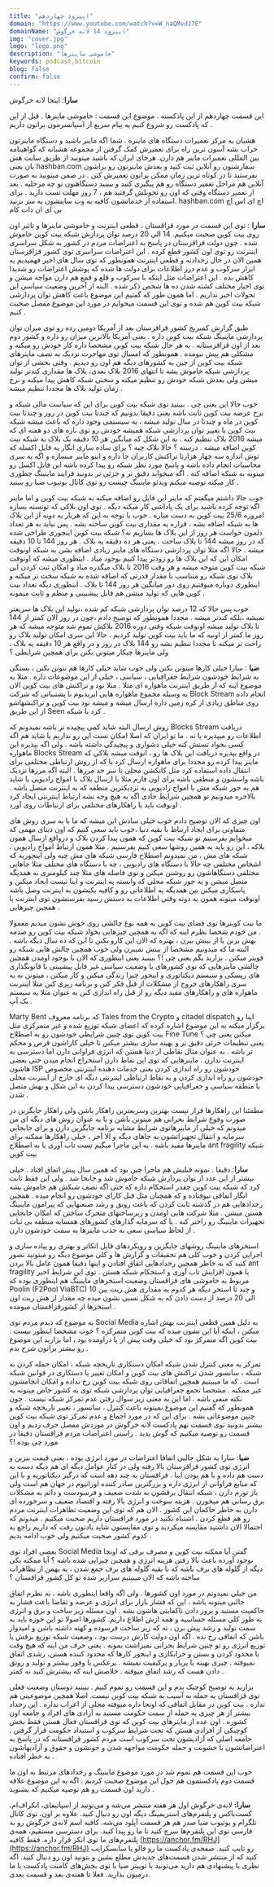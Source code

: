 ```yaml
---
title: "اپیزود چهاردهم"
domain: "https://www.youtube.com/watch?v=W_naQMvdJ7E"
domainName: "اپیزود 14 لانه خرگوش"
img: "cover.jpg"
logo: "logo.png"
description: "خاموشی ماینرها"
keywords: podcast,bitcoin
blog: false
confirm: false
---
```


**سارا**: اینجا لانه خرگوش

این قسمت چهاردهم از این پادکسته . موضوع این قسمت : خاموشی ماینرها .
قبل از این که پادکست رو شروع کنیم یه پیام سریع از اسپانسرمون براتون داریم .

هشبان یه مرکز تعمیرات دستگاه های ماینره . شما اگه ماینر باشید و دستگاه ماینرتون خراب بشه آسون ترین راه برای تعمیرش کمک گرفتن از مجموعه هشبانه که گواهینامه بین المللی تعمیرات ماینر هم دارن.
هرجای ایران که باشید میتونید از طریق سایت هش بان یعنی hashban.com سفارشتون رو آنلاین ثبت کنید و بعدش ماینرتون رو براشون بفرستید تا در کوتاه ترین زمان ممکن براتون تعمیرش کنن . در ضمن میتونید به صورت آنلاین هم مراحل تعمیر دستگاه رو هم پیگیری کنید و ببینید دستگاهتون تو چه مرحلیه . بعد از تعمیر دستگاه وقتی که اون رو تحویلش گرفتید هم ، 7 روز مهلت تست دارید . برای استفاده از خدماتشون کافیه به وب سایتشون یه سر بزنید. hashban.com اچ ای اس اچ بی ای ان دات کام

**سارا** : توی این قسمت در مورد قزاقستان ، قطعی اینترنت و خاموشی ماینرها و تاثیر اون روی بیت کوین صحبت میکنیم. 14 الی 20 درصد توان پردازش شبکه بیت کوین خاموش شده . چون دولت قزاقزستان در پاسخ به اعتراضات مردم در کشور به شکل سراسری اینترنت رو توی اون کشور قطع کرده . این اعتراضات سراسری توی کشور قزاقزستان همین الان در حال رخدادنه و قطعی اینترنت همونطور که توی سال های اخیر فهمیدیم یه ابزار سرکوب و عدم درز اطلاعات برای دولت ها شده که پوشش اعتراضات رو شدیدا کاهش بده . این اعتراضات مثل اینکه با سرکوب و قلع و قمع هم دارن مواجه میشن و توی اخبار مختلف کشته شدن ده ها شخص ذکر شده .
البته از آخرین وضعیت سیاسی این تحولات اخیر نداریم . اما همون طور که گفتیم این موضوع باعث کاهش توان پردازشی شبکه بیت کوین هم شده و توی این قسمت میخوایم در مورد این موضوع مفصل صحبت کنیم .

طبق گزارش کمبریج کشور قزاقزستان بعد از آمریکا دومین رده رو توی میزان توان پردازشی ماینینگ شبکه بیت کوین داره . یعنی آمریکا بالاترین میزان رو داره و کشور دوم بعد از اون قزاقزستانه . به هر حال شبکه بیت کوین مشخصا داره کار خودش رو میکنه و مشکلی هم پیش نیومده . همونطور که امسال توی مهاجرت نزدیک به نصف ماینرهای شبکه بیت کوین از چین به کشورهای دیگه هم اون رو دیدیم . وقتی بخشی از توان پردازشی شبکه خاموش بشه تا انتهای 2016 بلاک بعدی، بلاک ها مقداری کندتر تولید میشن ولی بعدش شبکه خودش رو تنظیم میکنه و سختی شبکه کاهش پیدا میکنه و نرخ زمان تولید بلاک ها مجددا تنظیم میشه .

خوب حالا این یعنی چی . ببینید توی شبکه بیت کوین برای این که سیاست مالی شبکه و نرخ عرضه بیت کوین ثابت باشه یعنی دقیقا بدونیم که چندتا بیت کوین در روز و چندتا بیت کوین در ماه و چندتا در سال تولید میشه ، یه سیستمی وجود داره که باعث میشه شبکه بیت کوین با تغییر توان پردازشی شبکه همیشه خودش رو توی بازه های دو هفته ای که میشه 2016 بلاک تنظیم کنه . به این شکل که میانگین هر 10 دقیقه یک بلاک به شبکه بیت کوین اضافه میشه . درسته ؟ حالا بلاک چیه ؟
برای ساده سازی انگار یه فایل اکسله که توش اندازه سه چهار هزارتا تراکنش کاربران جا داره و اینو ماینر میسازه و اگه یه سری محاسبات انجام داده باشه و پاسخ مورد نظر شبکه رو پیدا کرده باشه این فایل اکسل رو میتونه به شبکه اضافه کنه . اگه میخواید دقیق تر و جزئی تر بدونید فرایند ماینینگ چطوری کار میکنه توصیه میکنم ویدئو ماینینگ چیست رو توی کانال یوتیوب ضیا رو ببینید .

خوب حالا داشتم میگفتم که ماینر این فایل رو اضافه میکنه به شبکه بیت کوین و اما ماینر اگه توجه کرده باشید برای یک پاداشی کار میکنه دیگه . توی اون بلاکی که تونسته بسازه امروزه 25/6 بیت کوین به دست میاره . خوب با توجه به این که هربار یه دونه از این بلاک ها به شبکه اضافه بشه ، قراره یه مقداری بیت کوین ساخته بشه . پس نباید به هر تعداد دلمون خواست هر روز از این بلاک ها بسازیم نه؟
شبکه بیت کوین اینجوری طراحی شده که در روز میشه 144 تا بلاک ساخت . یعنی هر ده دقیقه یه بلاک . هر روز 144 تا 10 دقیقه میشه . حالا اگه مثلا توان پردازشی دستگاه های ماینر زیادی اضافه بشن به شبکه اونوقت امکان این که این بلاک ها رو زودتر پیدا کنیم بوجود میاد . اینطوری میشه که اونوقت شبکه بیت کوین متوجه میشه و هر وقت 2016 تا بلاک میگذره میاد و امکان ثبت کردن این بلاک توی شبکه رو متناسب با مقدار قدرتی که اضافه شده به شبکه سخت تر میکنه و اینطوری دوباره میوفتیم روی دور میانگین هر روز 144 تا بلاک . اینطوری دیگه تعداد بیت کوین هایی که تولید میشن هم قابل پیشبینی و منظم و ثابت میمونه .

خوب پس حالا که 12 درصد توان پردازشی شبکه کم شده ،تولید این بلاک ها سریعتر نمیشه ،بلکه کندتر میشه . مجددا همونطور که توضیح دادم ،چون در روز الان کمتر از 144 تا بلاک تولید میشه اونوقت شبکه وقتی دوره 2016 بلاکش تموم شد متوجه میشه که هر روز ما کمتر از اونیه که ما باید بیت کوین تولید کردیم . حالا این سری امکان تولید بلاک رو راحت تر میکنه تا مجددا تنظیم بشه رو 144 بلاک در روز و در واقع هر 10 دقیقه یه بلاک .
ولی ماینرها چیکار میتونن بکنن برای همچین شرایطی ؟

**ضیا** : سارا خیلی کارها میتونن بکنن ولی خوب شاید خیلی کارها هم نتونن بکنن ، بستگی به شرایط خودشون شرایط جغرافیایی ، سیاسی ، خیلی از این موضوعات داره . مثلا یه موضوع اینه که از طریق اینترنت ماهواره ای مثلا .
مثلا نود و تراکنش های بیت کوین الان به وسیله مجموع ماهواره هایی ایریدیوم با پشتیبانی که شرکت Block Stream انجام داده روی مناطق زیادی از کره زمین داره ارسال میشه و میشه نود بیت کوین و تراکنشهاشو از این طریق Seen کرد با شبکه .

روش ارسال البته شاید کمی پیچیده تر باشه نمیدونم که Blocks Stream دریافت اطلاعات رو میپذیره یا نه . ما تو ایران که اصلا امکان تست این رو نداریم یا شاید هم اگه کسی بخواد تستش کنه خیلی دشواری و پیچیدگی داشته باشه . ولی اگه بپذیره این ماهواره Blocks Stream در واقع بپذیره دریافت این بلاک ها رو ، انوقت میشه بلاکی که ماینر پیدا کرده رو مجددا برای ماهواره ارسال کرد یا که از روش ارتباطی مختلفی برای انتقال داده استفاده کرد مثل کانکشن محلی تا سر حد مرزها . البته اگه مرزها نزدیک باشه واسشون و منطقی باشه برای اون فارم مثلا یا ارسال بلاک با امواج رادیویی یا شاید هم یه جور شبکه مش با امواج رادیویی به نزدیکترین منطقه که به اینترنت متصل باشه . بالاخره میدونیم تو همچین شرایط حادی اگه به هیچ وجه نشه ارتباط اینترنتی ایجاد کرد اونوقت باید با راهکارهای مختلفی برای ارتباطات روی آورد .

اون چیزی که الان توضیح دادم خوب خیلی سادش این میشه که ما با یه سری روش های متفاوتی برای ایجاد ارتباط با بقیه دنیا ،خوب باید سعی کنیم که اون دیتای مهمی که میخوایم بفرستیم تو شبکه بیت کوین که همون پیدا کردن بلاک و درواقع ارسال همون بلاکه ، این رو باید به همین روشها سعی کنیم بفرستیم . مثلا همون ارتباط امواج رادیویی ، شبکه های مش ، من نمیدونم اصطلاح فارسی شبکه های مش چیه ولی اینجوریه که اشخاص مختلفی چه حالا با دستگاه های رادیویی ، چه با دستگاه های مختلف مثلا جاهایی مختلفی دستگاهاشون رو روشنن میکنن و توی فاصله های مثلا چند کیلومتری به همدیگه متصل میشن و یه جور شبکه محلی که وابسته به اینترنت و اینا نیست ایجاد میکنن و پاسکاری میکنن بین همدیگه یه اطلاعاتی رو و کافیه یکیشون به اینترنت وصل باشه اونوقت میتونه همون یه دونه وقتی اطلاعات به دستش رسید بفرستشون توی اینترنت یا همچین چیزهایی .

ما بیت کوینرها توی فضای بیت کوین به همه نوع چالشی روی خوش نشون میدیم معمولا . من خودم شخصا نظرم اینه که اگه یه همچین چیزهایی بخواد شبکه بیت کوین رو صدمه بهش بزنن یا از بینش ببرن ، بهتره که الان این کارو بکنن تا این که ده سال دیگه باشه . البته ما که میدونیم مشخصا از بینش نمیبرن ولی خوب همچین چالش هایی شبکه رو قویتر میکنن . بزارید بگم یعنی چی !؟
ببینید یعنی اینطوری که الان با بوجود اومدن همچین چالشی ماینرهایی که توی کشورهای با وضعیت سیاسی غیر قابل پیشبینی یا قانونگذاری های ریسکی و سیستم دیکتاتوری و اینجور چیزا زندگی میکنن و کار میکنن ، میتونن به یه سری راهکارهای خروج از مشکلات از قبل فکر کنن و برنامه ریزی کنن مثلا اینترنت ماهواره های و راهکارهای مفید دیگه رو از قبل راه اندازی کنن به عنوان مثلا یه سیستم بک آپ .

Marty Bent که برنامه معروف Tales from the Crypto و citadel dispatch اینا رو برگزار میکنه به این موضوع اشاره کرده که اعضای شبکه توزیع شده و غیر متمرکزی مثل بیت کوین توی چنین شرایطی خودشون رو به اصطلاح Fine Tune میکنن یعنی چی ؟ یعنی تنظیمات جزئی دقیق تر و بهینه سازی بیشتر میکنن تا خیلی کاراشون قرص و محکم تر باشه . به عنوان مثال نقاطی از دنیا هستن که انرژی فراوانی دارن اما دسترسی به اینترنت ندارن . ماینرهایی که توی این نقاط دارن استخراج انجام میدن حتی بعضی هاشون ISP خودشون رو راه اندازی کردن یعنی خدمات دهنده اینترنتی مخصوص خودشون رو راه اندازی کردن و به نقاط ارتباطی اینترنتی دیگه ای خارج از اینترنت محلی یا منطقه سیاسی و جغرافیایی خودشون دسترسی پیدا کردن به این شکل و بهش متصل شدن .

مطمئنا این راهکارها قرار نیست بهترین وسریعترین راهکار باشن ولی راهکار جایگزین در صورت وقوع شرایط بحرانی هم میتونن باشن و یا به عنوان روش های دیگه ای من میدونم که خیلی از ماینرهاتوی شرایط مشابه برنامه جایگزین دارن و برای جابجایی سرمایه و انتقال تجهیزاتشون به جاهای دیگه و الا آخر ، خیلی راهکارها ممکنه برای ماینرها مفید باشه . به این ماجرا میگیم تست تاب آوری یا به اصطلاح ant fragility شبکه بیت کوین

**سارا**: دقیقا . نمونه قبلیش هم ماجرا چین بود که همین سال پیش اتفاق افتاد . خیلی بیشتر از این عدد از توان پردازش شبکه خاموش شد و جابجا شد . ولی این فقط ثابت کرد که شبکه بیت کوین چقدر استحکام داره که حتی اگه نصف شبکش هم خاموش بشه انگار اتفاقی نیوفتاده و که همچنان مثل قبل کارای خودشون رو انجام میده . همچین رخدادهایی هم در گذشته ثابت کردن که باعث رونق و رشد صنعتهایی که پیرامون ماینینگ هستن میشن .
مثلا شرکت هایی اومدن و زیرساختهای متحرک ساختن که امکان جابجایی تجهیزات ماینینگ رو راحتر کنه . یا که سرمایه گذارهای کشورهای همسایه منطقه بی ثبات از لحاظ سیاسی سعی به جذب ماینرها به سمت خودشون دارن .

استخرهای ماینینگ روشهای جایگزین و رویکردهای قابل اتکاتر و بهتری رو پیاده سازی و اجرایی کردن و خوب کلی هم تحقیقات و گزارش ها و کلی موضوع دیگه رو میتونید تصور کنید که به خاطر همچین رخدادهایی اتفاق افتادن و اینها دقیقا همون عامل بالا بردن ant fragility یا همون افزایش تاب آوری و استحکام شبکه هستن . توی این شرایط اخیر مربوط به خاموشی های قزاقستان وضعیت استخرهای ماینینگ هم اینطوری بوده که Poolin (F2Pool ViaBTC) و چند تا استخر دیگه هر کدوم یه مقداری هش ریت بین 10 الی 20 درصد از دست دادن که به شکل نسبی نشون میده چه مقدار از هش ریت اون استخرها از کشورقزاقستان میومده .

یه موضوع که دیدم مردم توی Social Media به دلیل همین قطعی اینترنت بهش اشاره میکنن ، اینکه آیا این نشون میده که بیت کوین متمرکزه ؟ خوب مشخصا اینطور نیست . بیت کوین اگه متمرکز بود که خیلی وقت پیش از پا دراومده بود ، اما بزارید این موضوع رو بیشتر براتون شرح بدم .

تمرکز به معنی کنترل شدن شبکه امکان دستکاری تاریخچه شبکه ، امکان حمله کردن به شبکه ، سانسور شدن تراکنش های بیت کوین و امکان تغییر یا دستکاری در قوانین شبکه است . که ما میبینیم همچین اتفاقاتی روی شبکه بیت کوین رخ نداده و امکان انجامشون غیر ممکنه . مشخصا تجمع جغرافیایی توان پردازشی شبکه توی یه کشور خاص میتونه یه نکته منفی باشه . اما این به معنی زیر سوال رفتن عدم تمرکز شبکه نیست . چون همونطور که گفتیم این موضوع نمیتونه باعث کنترل ، سانسور ، تغییر تاریخچه شبکه و چنین موضوعاتی بشه . برای این که در مورد اجماع و عدم تمرکز توی شبکه بیت کوین بیشتر بدونید توی قسمت نهم پادکست لانه خرگوش در موردش مفصل حرف زدیم و اون قسمت رو توصیه میکنیم که گوش بدید . راستی اعتراضات مردم قزاقستان دقیقا در مورد چی بوده !؟

**ضیا**: سارا به شکل جالبی اتفاقا اعتراضات در مورد انرژی بوده ، یعنی قیمت بنزین و انرژی توی کشور قزاقزستان بالا رفته ولی در کنار عوامل دیگه ای هم دیگه دست به دست هم داده و با هم بودن اینا .
قزاقستان یه چند دهه است که درگیر دیکتاتوریه و با این که منابع فراوانی از انرژی داره و بزرگترین صادر کننده اورانیوم در جهان هم است ولی باز تورم دارن ، شبکه انتقال برقشون به شدت ضعیف و فرسودست و دائم به مشکلات برق رسانی هم میخورن . هزینه سوخت و انرژی بالا رفته و اقتصاد ضعیف و سرخورده ای دارن به خاطر حاکمان این کشور . الان هم که توی این وضعیت تظاهرات اینترنت مردم رو هم قطع کردن . اشتباه نکنید در مورد قزاقستان داریم صحبت میکنیم . میدونم که احتمالا الان داشتید مقایسه میکردید و توی مقایستون شاید یادتون رفت که داریم راجع به کدوم کشور صحبت میکنیم ولی خوب ادامه بدیم .

بعضی افراد توی Social Media گفتن آیا ممکنه بیت کوین و مصرف برقی که اونجا بوجود آورده باعث بالا رفتن هزینه انرژی و همچین چیزایی شده باشه ؟ آیا ممکنه یکی دیگه از گلوله های برف باشه که با بقیه گلوله های برف جمع شدن ، یه بهمن از تظاهرات ساخته باشه که الان میبینیم سرازیر شده تو کل کشور قزاقستان ؟

من خیلی نمیدونم در مورد اون کشورها . ولی اگه واقعا اینطوری باشه ، به نظرم اتفاق جالبی میتونه باشه ، این که فشار بازار برای انرژی و عرضه و تقاضا باعث فشار به حاکمیت مستبد و بروز دادن ناکفایتی هاشون بشه . اون مسئله زیر ساخت و برق و انرژی به طور کلی مسئله حساسیه و همه ازش اطلاع داریم. کشورها اصولا تو این حوزه باید به سمت تولید و رشد پیش برن ، نه که زیر ساخت فرسوده و کهنه داشته باشن و امیدوار باشن که اتفاقی رخ نده . اگه اون دولت کارش درست بود ، وضعیت شبکه توزیع برقش یا توزیع انرژی رو تو چنین شرایط بحرانی نمیزاشت بمونه . یعنی حرف من اینه که هیچ وقت با محدود کردن و بستن و خرابکاری و اینجور کارها که محدود کننده هستن، رشدی اتفاق نمیوفته . چیزی بهینه یا پربار و پرکیفیت نمیشه . برعکس با وفور بیشتر و تولید و رونق دادن هست که رشد اتفاق میوفته . خلاصش اینه که بیشترش کنید نه کمتر .

بزارید یه توضیح کوچیک بدم و این قسمت رو تموم کنیم . ببینید دوستان وضعیت فعلی توی قزاقستان یه حمله به آسیب به شبکه بیت کوین نیست. اصلا همچین موضوعیتی هم نداره . بیت کوین در مقابل اتفاقی که اونجا داره میوفته محلی از اعراب نداره . این رخداد بیشتر از هر چیزی یه حمله از سمت حکومت مستبد به آزادی های افراد و جامعه اون کشوره . اون عده از ماینرهای بیت کوین که توی قزاقستان فعال هستن فقط بخش کوچیکی از افرادی هستن که تحت شرایط سرکوب و استبداد حکومت قرار گرفتن . جامعه اصلی که آزادیشون تحت سرکوب است مردم کشور قزاقستانه که در پاسخ به اعتراضاتشون با خشونت و حمله حکومت مواجهه شدن و جونشون و حقوق و آزادیهاشون به خطر افتاده .

خوب این قسمت هم تموم شد در مورد موضوع ماینینگ و رخدادهای مرتبط به اون ما قسمت دوم پادکستمون هم حول این موضوع صحبت کردیم . اگه به این موضوع علاقه دارید اون قسمت رو هم توصیه میکنیم که بشنوید .

**سارا:** لانه‌ی خرگوش اول هر هفته منتشر می‌شه و می‌تونید از اسپاتیفای، انکر‌اف‌ام، کست‌باکس و پلتفرم‌های ‌استریمینگ دیگه اون رو دنبال کنید. علاوه بر اون، توی کانال تلگرام و یوتیوب ضیا صدر هم هر قسمت آپلود می‌شه. کافیه اسم لانه‌ی خرگوش رو به فارسی توی این پلتفرم‌ها سرچ کنید تا ما رو پیدا کنید. برای دسترسی مستقیم، همه‌ی پلتفرم‌های ما توی انکر قرار داره. فقط کافیه [https://anchor.fm/RHJ](https://anchor.fm/RHJ) رو تایپ کنید. صفحه‌ی پادکست ما رو فالو یا سابسکرایب کنید که از منتشر شدن قسمت‌های جدیدش مطلع بشین و بتونید اون رو دنبال کنید. اگه نظری یا پیشنهادی هم دارید می‌تونید با توییتر ضیا یا توی بخش‌های کامنت‌ پادکست با ما درمیون بذارید. فعلا تا هفته‌ی بعد و قسمت بعدی.

